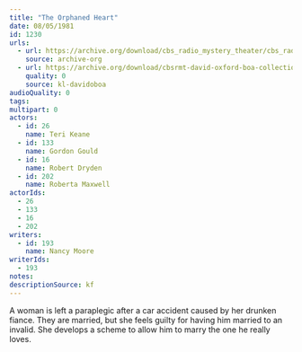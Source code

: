 ```yaml
---
title: "The Orphaned Heart"
date: 08/05/1981
id: 1230
urls: 
  - url: https://archive.org/download/cbs_radio_mystery_theater/cbs_radio_mystery_theater-1201-1250.zip/cbs_radio_mystery_theater-1201-1250%2Fcbsrmt_1230_the_orphaned_heart.mp3
    source: archive-org
  - url: https://archive.org/download/cbsrmt-david-oxford-boa-collection/CBSRMT-810805-1230-The-Orphaned-Heart-(128-44)_KQV-{BoA}.mp3
    quality: 0
    source: kl-davidoboa
audioQuality: 0
tags: 
multipart: 0
actors:  
  - id: 26
    name: Teri Keane  
  - id: 133
    name: Gordon Gould  
  - id: 16
    name: Robert Dryden  
  - id: 202
    name: Roberta Maxwell
actorIds:  
  - 26  
  - 133  
  - 16  
  - 202
writers:  
  - id: 193
    name: Nancy Moore
writerIds:  
  - 193
notes: 
descriptionSource: kf
---
```

A woman is left a paraplegic after a car accident caused by her drunken fiance. They are married, but she feels guilty for having him married to an invalid. She develops a scheme to allow him to marry the one he really loves.